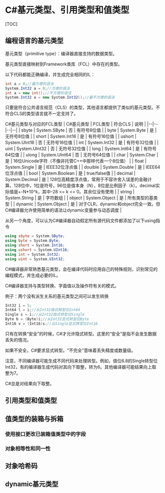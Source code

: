 # C#基元类型、引用类型和值类型

[TOC]

## 编程语言的基元类型

基元类型（primitive type）：编译器直接支持的数据类型。

基元类型直接映射到Framework类库（FCL）中存在的类型。

以下代码都能正确编译，并生成完全相同的IL：
```c#
int a = 0;//最方便的语法
System.Int32 a = 0;//方便的语法
int a = new int();//不方便的语法
System.Int32 a = new System.Int32();//最不方便的语法
```

只要是符合公共语言规范（CLS）的类型，其他语言都提供了类似的基元类型。不符合CLS的类型语言就不一定支持了。

C#基元类型与对应的FCL类型
| C#基元类型 | FCL类型 | 符合CLS | 说明 |
|--|--|--|--|
| sbyte | System.SByte | 否 | 有符号8位值 |
| byte | System.Byte | 是 | 无符号8位值 |
| short | System.Int16 | 是 | 有符号16位值 |
| ushort | System.UInt16 | 否 | 无符号16位值 |
| int | System.Int32 | 是 | 有符号32位值 |
| uint | System.UInt32 | 否 | 无符号32位值 |
| long | System.Int64 | 是 | 有符号64位值 |
| ulong | System.UInt64 | 否 | 无符号64位值 |
| char | System.Char | 是 | 16位Unicode字符（不像非托管C++中那样代表一个8位值） |
| float | System.Single | 是 | IEEE32位浮点值 |
| douible | System.Double | 是 | IEEE64位浮点值 |
| bool | System.Boolean | 是 | true/false值 |
| decimal | System.Decimal | 是 | 128位高精度浮点值，常用于不容许舍入误差的金融计算。128位中，1位是符号，96位是值本身（N），8位是比例因子（k）。decimal实际值是+-N*10^k，其中-28 <= k <= 0。其余位没有使用 |
| string | System.String | 是 | 字符数组 |
| object | System.Object | 是 | 所有类型的基类型 |
| dynamic | System.Object | 是 | 对于CLR，dynamic和object完全一致。但C#编译器允许使用简单的语法让dynamic变量参与动态调度 |

从另一个角度，可以认为C#编译器自动假定所有源代码文件都添加了以下using指令
```c#
using sbyte = System.SByte;
using byte = System.Byte;
using short = System.Int16;
using ushort = System.UInt16;
using int = System.Int32;
using uint = System.UInt32;
```

C#编译器非常熟悉基元类型，会在编译代码时应用自己的特殊规则，识别常见的编程模式，并生成必要的IL。

C#编译器支持与类型转换、字面值以及操作符有关的模式。

例子：两个没有派生关系的基元类型之间可以发生转换
```c#
Int32 i = 5;
Int64 l = i;//从Int32隐式转型位Int64
Single s = i;//从Int32隐式转型位Single
Byte b = (Byte)i;//从Int32显式转型位Byte
Int16 v = (Int16)s;//从Single显式转型位Int16
```

只有在转换“安全”的时候，C#才允许隐式转型。这里的“安全”是指不会发生数据丢失的情况。

如果不安全，C#要求显式转型。“不完全”意味着丢失精度或数量级。

注意，不同编译器可能生成不同代码来处理转型。例如，值位6.8的Single转型位Int32，有的编译器生成代码对其向下取整，转为6。其他编译器可能结果向上取整为7。

C#总是对结果向下取整。



## 引用类型和值类型

## 值类型的装箱与拆箱

### 使用接口更改已装箱值类型中的字段

### 对象相等性和同一性

## 对象哈希码

## dynamic基元类型